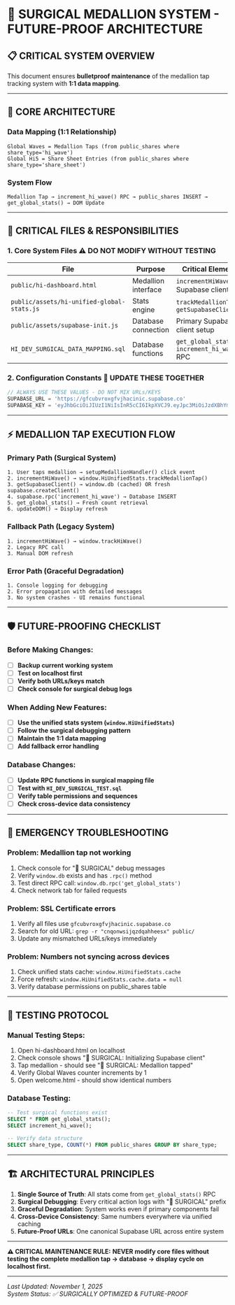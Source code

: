 # 🎯 SURGICAL MEDALLION SYSTEM - FUTURE-PROOF ARCHITECTURE

## **📋 CRITICAL SYSTEM OVERVIEW**

This document ensures **bulletproof maintenance** of the medallion tap tracking system with **1:1 data mapping**.

---

## **🔑 CORE ARCHITECTURE**

### **Data Mapping (1:1 Relationship)**
```
Global Waves = Medallion Taps (from public_shares where share_type='hi_wave')
Global Hi5 = Share Sheet Entries (from public_shares where share_type='share_sheet')
```

### **System Flow**
```
Medallion Tap → increment_hi_wave() RPC → public_shares INSERT → get_global_stats() → DOM Update
```

---

## **📁 CRITICAL FILES & RESPONSIBILITIES**

### **1. Core System Files** ⚠️ **DO NOT MODIFY WITHOUT TESTING**

| File | Purpose | Critical Elements |
|------|---------|-------------------|
| `public/hi-dashboard.html` | Medallion interface | `incrementHiWave()`, Supabase client init |
| `public/assets/hi-unified-global-stats.js` | Stats engine | `trackMedallionTap()`, `getSupabaseClient()` |
| `public/assets/supabase-init.js` | Database connection | Primary Supabase client setup |
| `HI_DEV_SURGICAL_DATA_MAPPING.sql` | Database functions | `get_global_stats()`, `increment_hi_wave()` RPC |

### **2. Configuration Constants** 🔧 **UPDATE THESE TOGETHER**

```javascript
// ALWAYS USE THESE VALUES - DO NOT MIX URLs/KEYS
SUPABASE_URL = 'https://gfcubvroxgfvjhacinic.supabase.co'
SUPABASE_KEY = 'eyJhbGciOiJIUzI1NiIsInR5cCI6IkpXVCJ9.eyJpc3MiOiJzdXBhYmFzZSIsInJlZiI6ImdmY3VidnJveGdmdmpoYWNpbmljIiwicm9sZSI6ImFub24iLCJpYXQiOjE3NTg5MTIyNjYsImV4cCI6MjA3NDQ4ODI2Nn0.5IlxofMPFNdKsEueM_dhgsJP9wI-GnZRUM9hfR0zE1g'
```

---

## **⚡ MEDALLION TAP EXECUTION FLOW**

### **Primary Path (Surgical System)**
```
1. User taps medallion → setupMedallionHandler() click event
2. incrementHiWave() → window.HiUnifiedStats.trackMedallionTap()
3. getSupabaseClient() → window.db (cached) OR fresh supabase.createClient()
4. supabase.rpc('increment_hi_wave') → Database INSERT
5. get_global_stats() → Fresh count retrieval
6. updateDOM() → Display refresh
```

### **Fallback Path (Legacy System)**
```
1. incrementHiWave() → window.trackHiWave() 
2. Legacy RPC call
3. Manual DOM refresh
```

### **Error Path (Graceful Degradation)**
```
1. Console logging for debugging
2. Error propagation with detailed messages
3. No system crashes - UI remains functional
```

---

## **🛡️ FUTURE-PROOFING CHECKLIST**

### **Before Making Changes:**
- [ ] **Backup current working system**
- [ ] **Test on localhost first**
- [ ] **Verify both URLs/keys match**
- [ ] **Check console for surgical debug logs**

### **When Adding New Features:**
- [ ] **Use the unified stats system (`window.HiUnifiedStats`)**
- [ ] **Follow the surgical debugging pattern**
- [ ] **Maintain the 1:1 data mapping**
- [ ] **Add fallback error handling**

### **Database Changes:**
- [ ] **Update RPC functions in surgical mapping file**
- [ ] **Test with `HI_DEV_SURGICAL_TEST.sql`**
- [ ] **Verify table permissions and sequences**
- [ ] **Check cross-device data consistency**

---

## **🚨 EMERGENCY TROUBLESHOOTING**

### **Problem: Medallion tap not working**
1. Check console for "🎯 SURGICAL" debug messages
2. Verify `window.db` exists and has `.rpc()` method
3. Test direct RPC call: `window.db.rpc('get_global_stats')`
4. Check network tab for failed requests

### **Problem: SSL Certificate errors**
1. Verify all files use `gfcubvroxgfvjhacinic.supabase.co`
2. Search for old URL: `grep -r "cnqonwsijqzdqahheesx" public/`
3. Update any mismatched URLs/keys immediately

### **Problem: Numbers not syncing across devices**
1. Check unified stats cache: `window.HiUnifiedStats.cache`
2. Force refresh: `window.HiUnifiedStats.cache.data = null`
3. Verify database permissions on public_shares table

---

## **📝 TESTING PROTOCOL**

### **Manual Testing Steps:**
1. Open hi-dashboard.html on localhost
2. Check console shows "🎯 SURGICAL: Initializing Supabase client"
3. Tap medallion - should see "🎯 SURGICAL: Medallion tapped"
4. Verify Global Waves counter increments by 1
5. Open welcome.html - should show identical numbers

### **Database Testing:**
```sql
-- Test surgical functions exist
SELECT * FROM get_global_stats();
SELECT increment_hi_wave();

-- Verify data structure
SELECT share_type, COUNT(*) FROM public_shares GROUP BY share_type;
```

---

## **🏗️ ARCHITECTURAL PRINCIPLES**

1. **Single Source of Truth**: All stats come from `get_global_stats()` RPC
2. **Surgical Debugging**: Every critical action logs with "🎯 SURGICAL" prefix  
3. **Graceful Degradation**: System works even if primary components fail
4. **Cross-Device Consistency**: Same numbers everywhere via unified caching
5. **Future-Proof URLs**: One canonical Supabase URL across entire system

---

**⚠️ CRITICAL MAINTENANCE RULE:**
**NEVER modify core files without testing the complete medallion tap → database → display cycle on localhost first.**

---

*Last Updated: November 1, 2025*  
*System Status: ✅ SURGICALLY OPTIMIZED & FUTURE-PROOF*